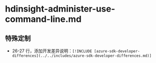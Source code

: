 # hdinsight-administer-use-command-line.md

## 特殊定制

* 26-27 行，添加开发差异说明：`[!INCLUDE [azure-sdk-developer-differences](../../includes/azure-sdk-developer-differences.md)]`